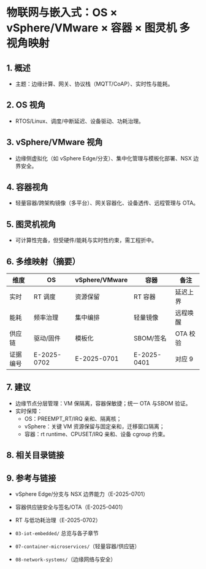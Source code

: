# 物联网与嵌入式：OS × vSphere/VMware × 容器 × 图灵机 多视角映射

## 1. 概述

- 主题：边缘计算、网关、协议栈（MQTT/CoAP）、实时性与能耗。

## 2. OS 视角

- RTOS/Linux、调度/中断延迟、设备驱动、功耗治理。

## 3. vSphere/VMware 视角

- 边缘侧虚拟化（如 vSphere Edge/分支）、集中化管理与模板化部署、NSX 边界安全。

## 4. 容器视角

- 轻量容器/跨架构镜像（多平台）、网关容器化、设备透传、远程管理与 OTA。

## 5. 图灵机视角

- 可计算性完备，但受硬件/能耗与实时性约束，需工程折中。

## 6. 多维映射（摘要）

| 维度 | OS | vSphere/VMware | 容器 | 备注 |
|---|---|---|---|---|
| 实时 | RT 调度 | 资源保留 | RT 容器 | 延迟上界 |
| 能耗 | 频率治理 | 集中编排 | 轻量镜像 | 远程唤醒 |
| 供应链 | 驱动/固件 | 模板化 | SBOM/签名 | OTA 校验 |
| 证据编号 | E-2025-0702 | E-2025-0701 | E-2025-0401 | 对应 9 |

## 7. 建议

- 边缘节点分层管理：VM 保隔离，容器保敏捷；统一 OTA 与SBOM 验证。
- 实时保障：
  - OS：PREEMPT_RT/IRQ 亲和、隔离核；
  - vSphere：关键 VM 资源保留与固定亲和，迁移窗口隔离；
  - 容器：rt runtime、CPUSET/IRQ 亲和、设备 cgroup 约束。

## 8. 相关目录链接

## 9. 参考与链接

- vSphere Edge/分支与 NSX 边界能力（E-2025-0701）
- 容器供应链安全与签名/OTA（E-2025-0401）
- RT 与低功耗治理（E-2025-0702）

- `03-iot-embedded/` 总览与各子章节
- `07-container-microservices/`（轻量容器/供应链）
- `08-network-systems/`（边缘网络与安全）
